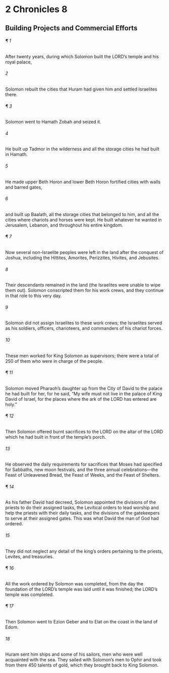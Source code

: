 # 2 Chronicles 8
## Building Projects and Commercial Efforts
###### ¶ 1
After twenty years, during which Solomon built the LORD’s temple and his royal palace,
###### 2
Solomon rebuilt the cities that Huram had given him and settled Israelites there.
###### ¶ 3
Solomon went to Hamath Zobah and seized it.
###### 4
He built up Tadmor in the wilderness and all the storage cities he had built in Hamath.
###### 5
He made upper Beth Horon and lower Beth Horon fortified cities with walls and barred gates,
###### 6
and built up Baalath, all the storage cities that belonged to him, and all the cities where chariots and horses were kept. He built whatever he wanted in Jerusalem, Lebanon, and throughout his entire kingdom.
###### ¶ 7
Now several non-Israelite peoples were left in the land after the conquest of Joshua, including the Hittites, Amorites, Perizzites, Hivites, and Jebusites.
###### 8
Their descendants remained in the land (the Israelites were unable to wipe them out). Solomon conscripted them for his work crews, and they continue in that role to this very day.
###### 9
Solomon did not assign Israelites to these work crews; the Israelites served as his soldiers, officers, charioteers, and commanders of his chariot forces.
###### 10
These men worked for King Solomon as supervisors; there were a total of 250 of them who were in charge of the people.
###### ¶ 11
Solomon moved Pharaoh’s daughter up from the City of David to the palace he had built for her, for he said, “My wife must not live in the palace of King David of Israel, for the places where the ark of the LORD has entered are holy.”
###### ¶ 12
Then Solomon offered burnt sacrifices to the LORD on the altar of the LORD which he had built in front of the temple’s porch.
###### 13
He observed the daily requirements for sacrifices that Moses had specified for Sabbaths, new moon festivals, and the three annual celebrations—the Feast of Unleavened Bread, the Feast of Weeks, and the Feast of Shelters.
###### ¶ 14
As his father David had decreed, Solomon appointed the divisions of the priests to do their assigned tasks, the Levitical orders to lead worship and help the priests with their daily tasks, and the divisions of the gatekeepers to serve at their assigned gates. This was what David the man of God had ordered.
###### 15
They did not neglect any detail of the king’s orders pertaining to the priests, Levites, and treasuries.
###### ¶ 16
All the work ordered by Solomon was completed, from the day the foundation of the LORD’s temple was laid until it was finished; the LORD’s temple was completed.
###### ¶ 17
Then Solomon went to Ezion Geber and to Elat on the coast in the land of Edom.
###### 18
Huram sent him ships and some of his sailors, men who were well acquainted with the sea. They sailed with Solomon’s men to Ophir and took from there 450 talents of gold, which they brought back to King Solomon.
